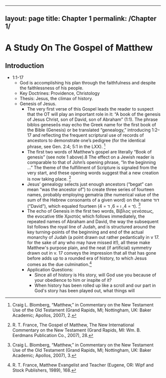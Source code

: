 
---
layout: page
title: Chapter 1
permalink: /Chapter 1/
---

# A Study On The Gospel of Matthew

## Introduction

- 1:1-17
  - God is accomplishing his plan through the faithfulness and despite the faithlessness of his people.
  - Key Doctrines: Providence, Christology
  - Thesis: Jesus, the climax of history.
  - Genesis of Jesus.
    - The very first verse of this Gospel leads the reader to suspect that the OT will play an important role in it: “A book of the genesis of Jesus Christ, son of David, son of Abraham” (1:1). The phrase biblos geneseōs may echo the Greek name for the first book of the Bible (Genesis) or be translated “genealogy,” introducing 1:2–17 and reflecting the frequent scriptural use of records of ancestors to demonstrate one’s pedigree (for the identical phrase, see Gen. 2:4; 5:1 in the LXX). [^1]
    - The first two words of Matthew’s gospel are literally “Book of genesis” (see note 1 above).8 The effect on a Jewish reader is comparable to that of John’s opening phrase, “In the beginning …” The theme of the fulfillment of Scripture is signaled from the very start, and these opening words suggest that a new creation is now taking place. [^2]
    - Jesus’ genealogy selects just enough ancestors (“begat” can mean “was the ancestor of”) to create three series of fourteen names, probably employing gematria (the numerical value of the sum of the Hebrew consonants of a given word) on the name דוד (“David”), which equaled fourteen (ד = 4, ו = 6, ד = 4). [^3]
    - The echo of Genesis in the first two words, Βίβλος γενέσεως, the evocative title Χριστός which follows immediately, the repeated names of Abraham and David, the way the subsequent list follows the royal line of Judah, and is structured around the key turning-points of the beginning and end of the actual monarchy of Judah (a point drawn out rather pedantically in v 17. for the sake of any who may have missed it!), all these make Matthew's purpose plain, and the neat (if artificial) symmetry drawn out in v. 17 conveys the impression that all that has gone before adds up to a rounded era of history, to which Jesus comes as the due culmination.[^4]
    - Application Questions: 
      - Since all of history is His story, will God use you because of your obedience to him or inspite of it?
      - When history has been rolled up like a scroll and our part in God's story has been played out, what things will 

[^1]:Craig L. Blomberg, “Matthew,” in Commentary on the New Testament Use of the Old Testament (Grand Rapids, MI;  Nottingham, UK: Baker Academic;  Apollos, 2007), 2.

[^2]: R. T. France, The Gospel of Matthew, The New International Commentary on the New Testament (Grand Rapids, MI: Wm. B. Eerdmans Publication Co., 2007), 28.

[^3]:Craig L. Blomberg, “Matthew,” in Commentary on the New Testament Use of the Old Testament (Grand Rapids, MI;  Nottingham, UK: Baker Academic;  Apollos, 2007), 3.

[^4]: R. T. France, Matthew Evangelist and Teacher (Eugene, OR: Wipf and Stock Publishers, 1989), 168.